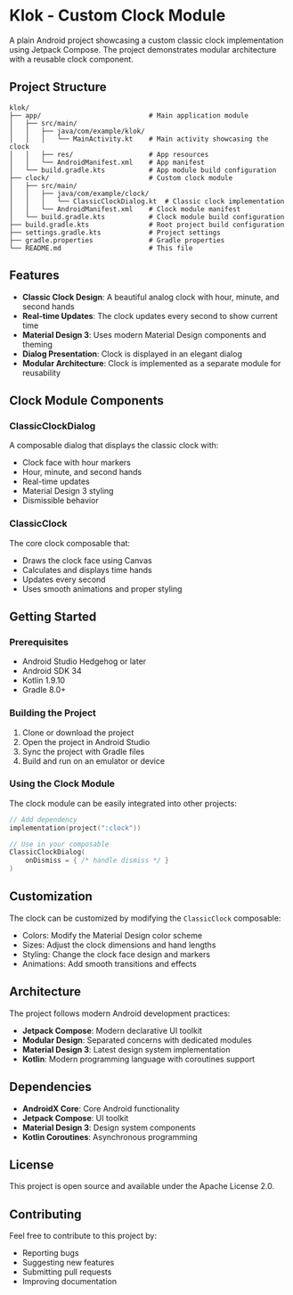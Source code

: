 # Klok - Custom Clock Module

A plain Android project showcasing a custom classic clock implementation using Jetpack Compose. The project demonstrates modular architecture with a reusable clock component.

## Project Structure

```
klok/
├── app/                           # Main application module
│   ├── src/main/
│   │   ├── java/com/example/klok/
│   │   │   └── MainActivity.kt    # Main activity showcasing the clock
│   │   ├── res/                   # App resources
│   │   └── AndroidManifest.xml    # App manifest
│   └── build.gradle.kts           # App module build configuration
├── clock/                         # Custom clock module
│   ├── src/main/
│   │   ├── java/com/example/clock/
│   │   │   └── ClassicClockDialog.kt  # Classic clock implementation
│   │   └── AndroidManifest.xml    # Clock module manifest
│   └── build.gradle.kts           # Clock module build configuration
├── build.gradle.kts               # Root project build configuration
├── settings.gradle.kts            # Project settings
├── gradle.properties              # Gradle properties
└── README.md                      # This file
```

## Features

- **Classic Clock Design**: A beautiful analog clock with hour, minute, and second hands
- **Real-time Updates**: The clock updates every second to show current time
- **Material Design 3**: Uses modern Material Design components and theming
- **Dialog Presentation**: Clock is displayed in an elegant dialog
- **Modular Architecture**: Clock is implemented as a separate module for reusability

## Clock Module Components

### ClassicClockDialog
A composable dialog that displays the classic clock with:
- Clock face with hour markers
- Hour, minute, and second hands
- Real-time updates
- Material Design 3 styling
- Dismissible behavior

### ClassicClock
The core clock composable that:
- Draws the clock face using Canvas
- Calculates and displays time hands
- Updates every second
- Uses smooth animations and proper styling

## Getting Started

### Prerequisites
- Android Studio Hedgehog or later
- Android SDK 34
- Kotlin 1.9.10
- Gradle 8.0+

### Building the Project

1. Clone or download the project
2. Open the project in Android Studio
3. Sync the project with Gradle files
4. Build and run on an emulator or device

### Using the Clock Module

The clock module can be easily integrated into other projects:

```kotlin
// Add dependency
implementation(project(":clock"))

// Use in your composable
ClassicClockDialog(
    onDismiss = { /* handle dismiss */ }
)
```

## Customization

The clock can be customized by modifying the `ClassicClock` composable:
- Colors: Modify the Material Design color scheme
- Sizes: Adjust the clock dimensions and hand lengths
- Styling: Change the clock face design and markers
- Animations: Add smooth transitions and effects

## Architecture

The project follows modern Android development practices:
- **Jetpack Compose**: Modern declarative UI toolkit
- **Modular Design**: Separated concerns with dedicated modules
- **Material Design 3**: Latest design system implementation
- **Kotlin**: Modern programming language with coroutines support

## Dependencies

- **AndroidX Core**: Core Android functionality
- **Jetpack Compose**: UI toolkit
- **Material Design 3**: Design system components
- **Kotlin Coroutines**: Asynchronous programming

## License

This project is open source and available under the Apache License 2.0.

## Contributing

Feel free to contribute to this project by:
- Reporting bugs
- Suggesting new features
- Submitting pull requests
- Improving documentation 